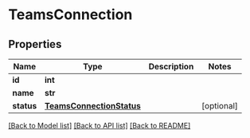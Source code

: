 # TeamsConnection


## Properties

Name | Type | Description | Notes
------------ | ------------- | ------------- | -------------
**id** | **int** |  | 
**name** | **str** |  | 
**status** | [**TeamsConnectionStatus**](TeamsConnectionStatus.md) |  | [optional] 

[[Back to Model list]](../#documentation-for-models) [[Back to API list]](../#documentation-for-api-endpoints) [[Back to README]](../)


